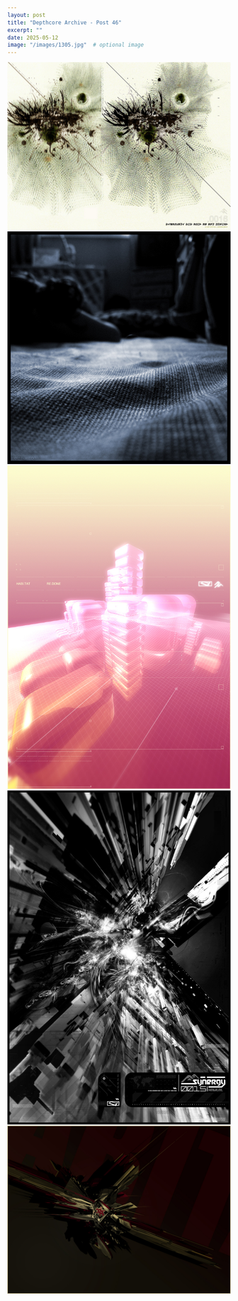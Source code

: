 ```yaml
---
layout: post
title: "Depthcore Archive - Post 46"
excerpt: ""
date: 2025-05-12
image: "/images/1305.jpg"  # optional image
---
```


<img src="/images/1305.jpg">
<img src="/images/1306.jpg" alt="1306.jpg"/>
<img src="/images/1308.jpg" alt="1308.jpg"/>
<img src="/images/1309.jpg" alt="1309.jpg"/>
<img src="/images/1310.jpg" alt="1310.jpg"/>
